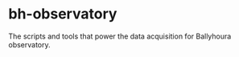 bh-observatory
==============

The scripts and tools that power the data acquisition for Ballyhoura observatory.